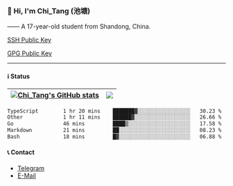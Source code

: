 ### 👋 Hi, I'm Chi_Tang (池塘)

—— A 17-year-old student from Shandong, China.

[SSH Public Key](https://gist.githubusercontent.com/chitang233/741d438a469cb8c74a6aed6e6e9b3ff1/raw/2f2b0470511fe08f07fe8c99a6853ae98910652d/SSH%2520Public%2520Key)

[GPG Public Key](https://github.com/chitang233.gpg)

---

#### ℹ️ Status

| <a href="https://github.com/anuraghazra/github-readme-stats"><img align="center" src="https://github-readme-stats.vercel.app/api?username=chitang233&show_icons=true&include_all_commits=true&theme=buefy&hide_border=true" alt="Chi_Tang's GitHub stats" /></a> | <a href="https://github.com/anuraghazra/github-readme-stats"><img align="center" src="https://github-readme-stats.vercel.app/api/top-langs/?username=chitang233&layout=compact&theme=buefy&hide_border=true" /></a> |
| ------------- | ------------- |

<!--START_SECTION:waka-->

```txt
TypeScript        1 hr 20 mins    ███████▓░░░░░░░░░░░░░░░░░   30.23 %
Other             1 hr 11 mins    ██████▓░░░░░░░░░░░░░░░░░░   26.66 %
Go                46 mins         ████▒░░░░░░░░░░░░░░░░░░░░   17.58 %
Markdown          21 mins         ██░░░░░░░░░░░░░░░░░░░░░░░   08.23 %
Bash              18 mins         █▓░░░░░░░░░░░░░░░░░░░░░░░   06.88 %
```

<!--END_SECTION:waka-->

#### 📞 Contact
  - [Telegram](https://t.me/chitang233)
  - [E-Mail](mailto:me@chitang.dev)

